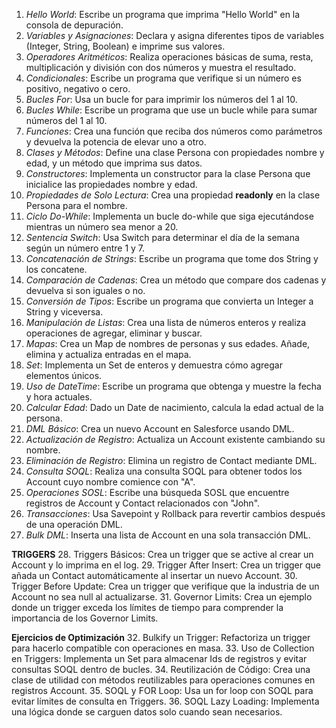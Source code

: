 1. *Hello World*: Escribe un programa que imprima "Hello World" en la consola de depuración.
2. *Variables y Asignaciones*: Declara y asigna diferentes tipos de variables (Integer, String, Boolean) e imprime sus valores.
3. *Operadores Aritméticos*: Realiza operaciones básicas de suma, resta, multiplicación y división con dos números y muestra el resultado.
4. *Condicionales*: Escribe un programa que verifique si un número es positivo, negativo o cero.
5. *Bucles For*: Usa un bucle for para imprimir los números del 1 al 10.
6. *Bucles While*: Escribe un programa que use un bucle while para sumar números del 1 al 10.
7. *Funciones*: Crea una función que reciba dos números como parámetros y devuelva la potencia de elevar uno a otro.
8. *Clases y Métodos*: Define una clase Persona con propiedades nombre y edad, y un método que imprima sus datos.
9. *Constructores*: Implementa un constructor para la clase Persona que inicialice las propiedades nombre y edad.
10. *Propiedades de Solo Lectura*: Crea una propiedad **readonly** en la clase Persona para el nombre.
11. *Ciclo Do-While*: Implementa un bucle do-while que siga ejecutándose mientras un número sea menor a 20.
12. *Sentencia Switch*: Usa Switch para determinar el día de la semana según un número entre 1 y 7.
13. *Concatenación de Strings*: Escribe un programa que tome dos String y los concatene.
14. *Comparación de Cadenas*: Crea un método que compare dos cadenas y devuelva si son iguales o no.
15. *Conversión de Tipos*: Escribe un programa que convierta un Integer a String y viceversa.
16. *Manipulación de Listas*: Crea una lista de números enteros y realiza operaciones de agregar, eliminar y buscar.
17. *Mapas*: Crea un Map de nombres de personas y sus edades. Añade, elimina y actualiza entradas en el mapa.
18. *Set*: Implementa un Set de enteros y demuestra cómo agregar elementos únicos.
19. *Uso de DateTime*: Escribe un programa que obtenga y muestre la fecha y hora actuales.
20. *Calcular Edad*: Dado un Date de nacimiento, calcula la edad actual de la persona.
21. *DML Básico*: Crea un nuevo Account en Salesforce usando DML.
22. *Actualización de Registro*: Actualiza un Account existente cambiando su nombre.
23. *Eliminación de Registro*: Elimina un registro de Contact mediante DML.
24. *Consulta SOQL*: Realiza una consulta SOQL para obtener todos los Account cuyo nombre comience con "A".
25. *Operaciones SOSL*: Escribe una búsqueda SOSL que encuentre registros de Account y Contact relacionados con "John".
26. *Transacciones*: Usa Savepoint y Rollback para revertir cambios después de una operación DML.
27. *Bulk DML*: Inserta una lista de Account en una sola transacción DML.

**TRIGGERS**
28. Triggers Básicos: Crea un trigger que se active al crear un Account y lo imprima en el log.
29. Trigger After Insert: Crea un trigger que añada un Contact automáticamente al insertar un nuevo Account.
30. Trigger Before Update: Crea un trigger que verifique que la industria de un Account no sea null al actualizarse.
31. Governor Limits: Crea un ejemplo donde un trigger exceda los límites de tiempo para comprender la importancia de los Governor Limits.


**Ejercicios de Optimización**
32. Bulkify un Trigger: Refactoriza un trigger para hacerlo compatible con operaciones en masa.
33. Uso de Collection en Triggers: Implementa un Set para almacenar Ids de registros y evitar consultas SOQL dentro de bucles.
34. Reutilización de Código: Crea una clase de utilidad con métodos reutilizables para operaciones comunes en registros Account.
35. SOQL y FOR Loop: Usa un for loop con SOQL para evitar límites de consulta en Triggers.
36. SOQL Lazy Loading: Implementa una lógica donde se carguen datos solo cuando sean necesarios.